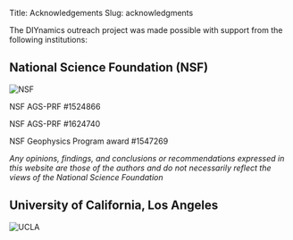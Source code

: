 Title: Acknowledgements
Slug: acknowledgments

The DIYnamics outreach project was made possible with support from the
following institutions:

## National Science Foundation (NSF)

![NSF]({static}../images/logos/nsf_logo.png)

NSF AGS-PRF #1524866

NSF AGS-PRF #1624740

NSF Geophysics Program award #1547269

*Any opinions, findings, and conclusions or recommendations expressed
in this website are those of the authors and do not necessarily
reflect the views of the National Science Foundation*

## University of California, Los Angeles

![UCLA]({static}../images/logos/ucla_logo.png)
